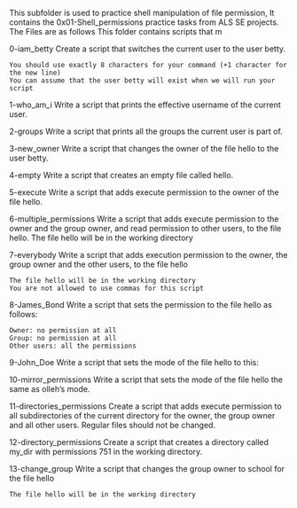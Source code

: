 This subfolder is used to practice shell manipulation of file permission, It contains the 0x01-Shell_permissions practice tasks from ALS SE projects. The Files are as follows This folder contains scripts that m

0-iam_betty
  Create a script that switches the current user to the user betty.

    You should use exactly 8 characters for your command (+1 character for the new line)
    You can assume that the user betty will exist when we will run your script

1-who_am_i
  Write a script that prints the effective username of the current user.
  
2-groups
  Write a script that prints all the groups the current user is part of.


3-new_owner
  Write a script that changes the owner of the file hello to the user betty.

4-empty
  Write a script that creates an empty file called hello.

5-execute
  Write a script that adds execute permission to the owner of the file hello.

6-multiple_permissions
  Write a script that adds execute permission to the owner and the group owner, and read permission to other users, to the file hello.
  The file hello will be in the working directory

7-everybody
  Write a script that adds execution permission to the owner, the group owner and the other users, to the file hello

    The file hello will be in the working directory
    You are not allowed to use commas for this script


8-James_Bond
  Write a script that sets the permission to the file hello as follows:

    Owner: no permission at all
    Group: no permission at all
    Other users: all the permissions

9-John_Doe
  Write a script that sets the mode of the file hello to this:

10-mirror_permissions
  Write a script that sets the mode of the file hello the same as olleh’s mode.


11-directories_permissions
  Create a script that adds execute permission to all subdirectories of the current directory for the owner, the group owner and all other users. Regular files should not be changed.

12-directory_permissions
  Create a script that creates a directory called my_dir with permissions 751 in the working directory.

13-change_group
  Write a script that changes the group owner to school for the file hello

    The file hello will be in the working directory
